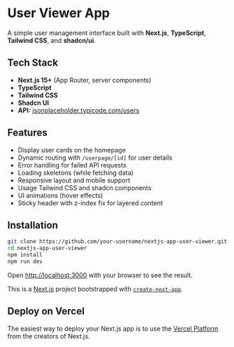# User Viewer App

A simple user management interface built with **Next.js**, **TypeScript**, **Tailwind CSS**, and **shadcn/ui**.

## Tech Stack

-   **Next.js 15+** (App Router, server components)
-   **TypeScript**
-   **Tailwind CSS**
-   **Shadcn UI**
-   **API:** [jsonplaceholder.typicode.com/users](https://jsonplaceholder.typicode.com/users)

## Features

-   Display user cards on the homepage
-   Dynamic routing with `/userpage/[id]` for user details
-   Error handling for failed API requests
-   Loading skeletons (while fetching data)
-   Responsive layout and mobile support
-   Usage Tailwind CSS and shadcn components
-   UI animations (hover effects)
-   Sticky header with z-index fix for layered content

## Installation

```bash
git clone https://github.com/your-username/nextjs-app-user-viewer.git
cd nextjs-app-user-viewer
npm install
npm run dev
```

Open [http://localhost:3000](http://localhost:3000) with your browser to see the result.

This is a [Next.js](https://nextjs.org) project bootstrapped with [`create-next-app`](https://nextjs.org/docs/app/api-reference/cli/create-next-app).

## Deploy on Vercel

The easiest way to deploy your Next.js app is to use the [Vercel Platform](https://vercel.com/new?utm_medium=default-template&filter=next.js&utm_source=create-next-app&utm_campaign=create-next-app-readme) from the creators of Next.js.
